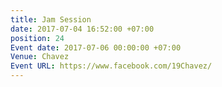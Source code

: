 ```yaml
---
title: Jam Session
date: 2017-07-04 16:52:00 +07:00
position: 24
Event date: 2017-07-06 00:00:00 +07:00
Venue: Chavez
Event URL: https://www.facebook.com/19Chavez/
---
```


